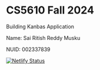 # CS5610 Fall 2024

Building Kanbas Application

Name: Sai Ritish Reddy Musku

NUID: 002337839

[![Netlify Status](https://api.netlify.com/api/v1/badges/a492479c-7853-48d8-b7b1-dfbe081f938e/deploy-status)](https://app.netlify.com/sites/kanbas-ritish/deploys)
